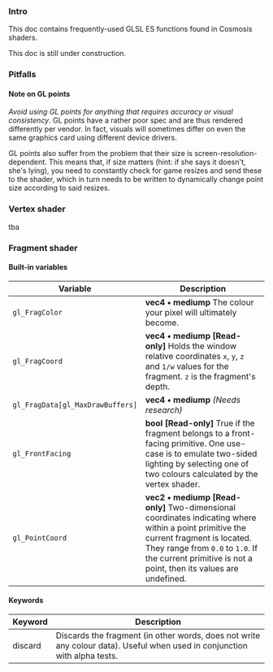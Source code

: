 ### Intro
This doc contains frequently-used GLSL ES functions found in Cosmosis shaders.

This doc is still under construction.

### Pitfalls

#### Note on GL points
_Avoid using GL points for anything that requires accuracy or visual
consistency_. GL points have a rather poor spec and are thus rendered
differently per vendor. In fact, visuals will sometimes differ on even the same
graphics card using different device drivers.

GL points also suffer from the problem that their size is
screen-resolution-dependent. This means that, if size matters (hint: if she
says it doesn't, she's lying), you need to constantly check for game resizes
and send these to the shader, which in turn needs to be written to dynamically
change point size according to said resizes.

### Vertex shader
tba

### Fragment shader

#### Built-in variables

| Variable | Description |
| ---------| ----------- |
| `gl_FragColor` | **vec4 • mediump** The colour your pixel will ultimately become. |
| `gl_FragCoord` | **vec4 • mediump [Read-only]** Holds the window relative coordinates `x`, `y`, `z` and `1/w` values for the fragment. `z` is the fragment's depth. |
| `gl_FragData[gl_MaxDrawBuffers]` | **vec4 • mediump** *(Needs research)* |
| `gl_FrontFacing` | **bool [Read-only]** True if the fragment belongs to a front-facing primitive. One use-case is to emulate two-sided lighting by selecting one of two colours calculated by the vertex shader. |
| `gl_PointCoord` | **vec2 • mediump [Read-only]** Two-dimensional coordinates indicating where within a point primitive the current fragment is located. They range from `0.0` to `1.0`. If the current primitive is not a point, then its values are undefined. |

#### Keywords

| Keyword | Description |
| ---------| ----------- |
| discard | Discards the fragment (in other words, does not write any colour data). Useful when used in conjunction with alpha tests. |

<!--
TODO: add notes on uniform, varying, attribute, and the Three.js #include directive.
-->
